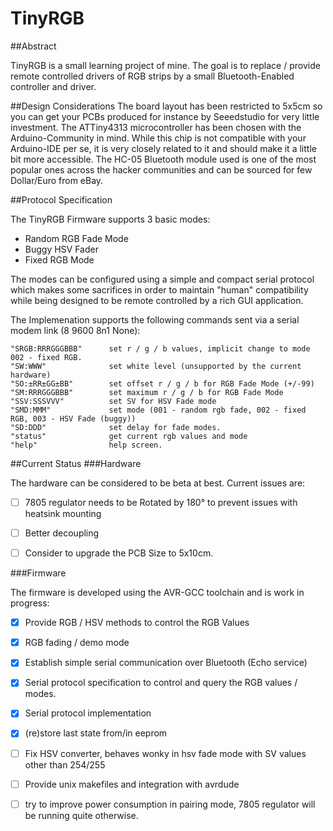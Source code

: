 TinyRGB
=======

##Abstract

TinyRGB is a small learning project of mine. The goal is to replace / provide remote controlled drivers of RGB strips
by a small Bluetooth-Enabled controller and driver. 

##Design Considerations
The board layout has been restricted to 5x5cm so you can get your PCBs produced for instance by Seeedstudio for
very little investment. The ATTiny4313 microcontroller has been chosen with the Arduino-Community in mind. While 
this chip is not compatible with your Arduino-IDE per se, it is very closely related to it and should make it 
a little bit more accessible. The HC-05 Bluetooth module used is one of the most popular ones across the hacker communities
and can be sourced for few Dollar/Euro from eBay. 

##Protocol Specification

The TinyRGB Firmware supports 3 basic modes: 

- Random RGB Fade Mode
- Buggy HSV Fader
- Fixed RGB Mode

The modes can be configured using a simple and compact serial protocol which makes some sacrifices
in order to maintain "human" compatibility while being designed to be remote controlled by a rich
GUI application. 

The Implemenation supports the following commands sent via a serial modem link (8 9600 8n1 None):
```
"SRGB:RRRGGGBBB"      set r / g / b values, implicit change to mode 002 - fixed RGB.
"SW:WWW"              set white level (unsupported by the current hardware)
"SO:±RR±GG±BB"        set offset r / g / b for RGB Fade Mode (+/-99)
"SM:RRRGGGBBB"        set maximum r / g / b for RGB Fade Mode
"SSV:SSSVVV"          set SV for HSV Fade mode
"SMD:MMM"             set mode (001 - random rgb fade, 002 - fixed RGB, 003 - HSV Fade (buggy))
"SD:DDD"              set delay for fade modes.
"status"              get current rgb values and mode
"help"                help screen.
```

##Current Status 
###Hardware

The hardware can be considered to be beta at best. Current issues are:

- [ ] 7805 regulator needs to be Rotated by 180° to prevent issues with heatsink mounting
- [ ] Better decoupling
- [ ] Consider to upgrade the PCB Size to 5x10cm.

 
###Firmware

The firmware is developed using the AVR-GCC toolchain and is work in progress:

- [x] Provide RGB / HSV methods to control the RGB Values
- [x] RGB fading / demo mode 
- [x] Establish simple serial communication over Bluetooth (Echo service)
- [x] Serial protocol specification to control and query the RGB values / modes.
- [x] Serial protocol implementation
- [x] (re)store last state from/in eeprom
- [ ] Fix HSV converter, behaves wonky in hsv fade mode with SV values other than 254/255
- [ ] Provide unix makefiles and integration with avrdude
- [ ] try to improve power consumption in pairing mode, 7805 regulator will be running quite otherwise.


